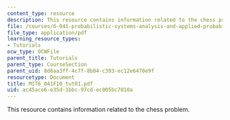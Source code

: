 ```yaml
---
content_type: resource
description: This resource contains information related to the chess problem.
file: /courses/6-041-probabilistic-systems-analysis-and-applied-probability-fall-2010/ac45ace6e35d1bbc97cdec005bc7010a_MIT6_041F10_tut01.pdf
file_type: application/pdf
learning_resource_types:
- Tutorials
ocw_type: OCWFile
parent_title: Tutorials
parent_type: CourseSection
parent_uid: 8d6aa3ff-4c7f-8b04-c393-ec12e6470e9f
resourcetype: Document
title: MIT6_041F10_tut01.pdf
uid: ac45ace6-e35d-1bbc-97cd-ec005bc7010a
---
```

This resource contains information related to the chess problem.

